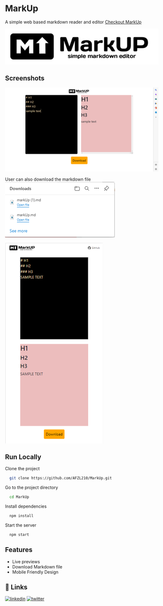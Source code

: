 # MarkUp

A simple web based markdown reader and editor
[Checkout MarkUp](https://afzl210.github.io/MarkUp/)


![Logo](https://raw.githubusercontent.com/AFZL210/MarkUp/main/media/logotwo.jpg)


## Screenshots

![App Screenshot](https://raw.githubusercontent.com/AFZL210/MarkUp/main/media/screenOne.png)

User can also download the markdown file
![App Screenshot](https://raw.githubusercontent.com/AFZL210/MarkUp/main/media/DownloadScreenshot1.PNG)

![App Screenshot](https://raw.githubusercontent.com/AFZL210/MarkUp/main/media/MobileScreenshot1.PNG)


## Run Locally

Clone the project

```bash
  git clone https://github.com/AFZL210/MarkUp.git
```

Go to the project directory

```bash
  cd MarkUp
```

Install dependencies

```bash
  npm install
```

Start the server

```bash
  npm start
```

## Features

- Live previews
- Download Markdown file
- Mobile Friendly Design

## 🔗 Links
[![linkedin](https://img.shields.io/badge/linkedin-0A66C2?style=for-the-badge&logo=linkedin&logoColor=white)](https://www.linkedin.com/in/afzal-khan-802109208/)
[![twitter](https://img.shields.io/badge/twitter-1DA1F2?style=for-the-badge&logo=twitter&logoColor=white)](https://twitter.com/afzalkhan10102)


